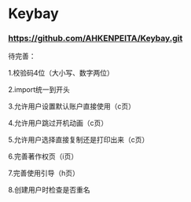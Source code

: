 # Keybay

### https://github.com/AHKENPEITA/Keybay.git

待完善：

1.校验码4位（大小写、数字两位）

2.import统一到开头

3.允许用户设置默认账户直接使用（c页）

4.允许用户跳过开机动画（c页）

5.允许用户选择直接复制还是打印出来（c页）

6.完善著作权页（i页）

7.完善使用引导（h页）

8.创建用户时检查是否重名
